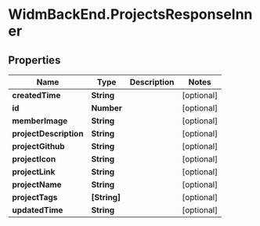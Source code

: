 # WidmBackEnd.ProjectsResponseInner

## Properties

Name | Type | Description | Notes
------------ | ------------- | ------------- | -------------
**createdTime** | **String** |  | [optional] 
**id** | **Number** |  | [optional] 
**memberImage** | **String** |  | [optional] 
**projectDescription** | **String** |  | [optional] 
**projectGithub** | **String** |  | [optional] 
**projectIcon** | **String** |  | [optional] 
**projectLink** | **String** |  | [optional] 
**projectName** | **String** |  | [optional] 
**projectTags** | **[String]** |  | [optional] 
**updatedTime** | **String** |  | [optional] 


